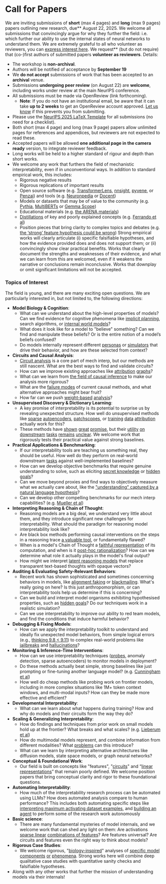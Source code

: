 # Call for Papers
We are inviting submissions of **short** (max 4 pages) and **long** (max 9 pages) papers outlining new research, due** August 22, 2025. We welcome all submissions that convincingly argue for why they further the field: i.e. which further our ability to use the internal states of neural networks to understand them. 
We are extremely grateful to all who volunteer as reviewers, you can [express interest here](https://www.google.com/url?q=https://docs.google.com/forms/d/e/1FAIpQLSdiw1SJllzoTz_nqzDTzTOGb9DV3W_truQyh-WvYj_QGIi7Mg/viewform?usp%3Ddialog&sa=D&source=editors&ust=1752278833679017&usg=AOvVaw1AMQE0SEDHhaKvXrExXn0m). We request** (but do not require) that (co-)first authors of submitted papers **volunteer as reviewers**. 
Details: 
* The workshop is **non-archival**.
* Authors will be notified of acceptance by **September 19**
* We **do not accept** submissions of work that has been accepted to an **archival** venue.
* Submissions **undergoing peer review** (on August 22) are **welcome**, including works under review at the main NeurIPS conference.
* All submissions must be made via OpenReview (link forthcoming).
  * **Note**: If you do not have an institutional email, be aware that it can take **up to 2 weeks** to get an OpenReview account approved. [Let us know](mailto:neurips2025@mechinterpworkshop.com) if this prevents you from submitting.
* Please use the [NeurIPS 2025 LaTeX Template](https://www.google.com/url?q=https://media.neurips.cc/Conferences/NeurIPS2025/Styles.zip&sa=D&source=editors&ust=1752278833680141&usg=AOvVaw25RaZ5sm7rX0NVpfhrc9OZ) for all submissions (no need for a checklist).
* Both short (max 4 page) and long (max 9 page) papers allow unlimited pages for references and appendices, but reviewers are not expected to read these.
* Accepted papers will be allowed **one additional page in the camera ready** version, to integrate reviewer feedback.
* Long works will be held to a higher standard of rigour and depth than short works.
* We welcome any work that furthers the field of mechanistic interpretability, even if in unconventional ways. In addition to standard empirical work, this includes:
  * Rigorous negative results
  * Rigorous replications of important results
  * Open source software (e.g. [TransformerLens](https://www.google.com/url?q=https://github.com/neelnanda-io/TransformerLens&sa=D&source=editors&ust=1752278833680916&usg=AOvVaw0own-rKlWP_uCjz3fmwPZT), [nnsight](https://www.google.com/url?q=https://github.com/ndif-team/nnsight&sa=D&source=editors&ust=1752278833680974&usg=AOvVaw3pCm1h5xjQngoKeM7bkanU), [pyvene](https://www.google.com/url?q=https://github.com/stanfordnlp/pyvene/tree/main/pyvene/models/mlp&sa=D&source=editors&ust=1752278833681041&usg=AOvVaw1j1wR0cLBrv1_OxFfZGFFg), or [Penzai](https://www.google.com/url?q=https://github.com/google-deepmind/penzai&sa=D&source=editors&ust=1752278833681109&usg=AOvVaw3fE7-u5c6UFgWBVdc-GGWd)) and tools (e.g. [Neuronpedia](https://www.google.com/url?q=http://neuronpedia.org&sa=D&source=editors&ust=1752278833681178&usg=AOvVaw2ka2l4wI64XOQFq-oAEyeM) or [Docent](https://www.google.com/url?q=https://transluce.org/introducing-docent&sa=D&source=editors&ust=1752278833681251&usg=AOvVaw279G28adXZckwehl4NgVqK))
  * Models or datasets that may be of value to the community (e.g. [Pythia](https://www.google.com/url?q=https://arxiv.org/abs/2304.01373&sa=D&source=editors&ust=1752278833681379&usg=AOvVaw0S77jBTerfw1iz0fwcrsQb), [MultiBERTs](https://www.google.com/url?q=https://arxiv.org/abs/2106.16163&sa=D&source=editors&ust=1752278833681435&usg=AOvVaw2zxsknaWQZmeoe62OLbifn) or [Gemma Scope](https://www.google.com/url?q=https://arxiv.org/abs/2408.05147&sa=D&source=editors&ust=1752278833681490&usg=AOvVaw3jHdIcRH0QxAvBJheWgj8b))
  * Educational materials (e.g. [the ARENA materials](https://www.google.com/url?q=https://arena3-chapter1-transformer-interp.streamlit.app/&sa=D&source=editors&ust=1752278833681614&usg=AOvVaw0R49wD2VMn9eiHUsxGhmgi))
  * [Distillations](https://www.google.com/url?q=https://distill.pub/2017/research-debt/&sa=D&source=editors&ust=1752278833681695&usg=AOvVaw3Z41eGcHxva30TszCCz-3b) of key and poorly explained concepts (e.g. [Ferrando et al](https://www.google.com/url?q=https://arxiv.org/abs/2405.00208&sa=D&source=editors&ust=1752278833681801&usg=AOvVaw0CW63KF9UNiZCHp7ICcXPv))
  * Position pieces that bring clarity to complex topics and debates (e.g. [the ‘strong’ feature hypothesis could be wrong](https://www.google.com/url?q=https://www.alignmentforum.org/posts/tojtPCCRpKLSHBdpn/the-strong-feature-hypothesis-could-be-wrong&sa=D&source=editors&ust=1752278833682010&usg=AOvVaw24AFbglpB2huVJ--CytFMm))
Strong empirical works will clearly articulate (i) specific falsifiable hypotheses, and how the evidence provided does and does not support them; or (ii) convincingly show clear practical benefits. Works that clearly document the strengths and weaknesses of their evidence, and what we can learn from this are welcomed, even if it weakens the narrative or conclusions remain inconclusive. Works that downplay or omit significant limitations will not be accepted. 
### Topics of Interest
The field is young, and there are many exciting open questions. We are particularly interested in, but not limited to, the following directions: 
* **Model Biology & Cognition**:
  * What can we understand about the high-level properties of models? Can we find evidence for cognitive phenomena like [implicit planning](https://www.google.com/url?q=https://transformer-circuits.pub/2025/attribution-graphs/biology.html%23dives-poems&sa=D&source=editors&ust=1752278833682935&usg=AOvVaw3DY73Ud7ExalNQ5x3uPCBl), search algorithms, or [internal world models](https://www.google.com/url?q=https://arxiv.org/abs/2210.13382&sa=D&source=editors&ust=1752278833683023&usg=AOvVaw1l9QAe4xbVvp_gOTUHpGd2)?
  * What does it look like for a model to "believe" something? Can we find and manipulate these beliefs? Or is the entire notion of a model’s beliefs confused?
  * Do models internally represent different [personas](https://www.google.com/url?q=https://arxiv.org/abs/2406.12094&sa=D&source=editors&ust=1752278833683276&usg=AOvVaw0A7I50-jjPxQTEIA91-QHm) or [simulators](https://www.google.com/url?q=https://www.nature.com/articles/s41586-023-06647-8&sa=D&source=editors&ust=1752278833683343&usg=AOvVaw36yN9TDIyiitpEpL7pbLWh) that drive their behavior, and how are these selected from context?
* **Circuits and Causal Analysis**:
  * [Circuit analysis](https://www.google.com/url?q=https://distill.pub/2020/circuits/zoom-in/&sa=D&source=editors&ust=1752278833683543&usg=AOvVaw2rlErM69eFGhvHiAw3SLDB) is a core part of mech interp, but our methods are still nascent. What are the best ways to find and validate circuits?
  * How can we improve existing approaches like [attribution](https://www.google.com/url?q=https://arxiv.org/abs/2406.11944&sa=D&source=editors&ust=1752278833683750&usg=AOvVaw2_3abs2N4GjbJz_t8wWlhX) [graphs](https://www.google.com/url?q=https://transformer-circuits.pub/2025/attribution-graphs/methods.html&sa=D&source=editors&ust=1752278833683819&usg=AOvVaw0Ycb2NX-EVuThwcT_CaFIB)?
  * What can we learn from [the field of causal inference](https://www.google.com/url?q=https://arxiv.org/abs/2407.04690&sa=D&source=editors&ust=1752278833683941&usg=AOvVaw2hT8JYcJcYQBZI-WX16XlI) to make our analysis more rigorous?
  * What are the [failure modes](https://www.google.com/url?q=https://arxiv.org/abs/2307.15771&sa=D&source=editors&ust=1752278833684121&usg=AOvVaw1M5PDXW-p-I37mwFqoO6ds) of current causal methods, and what alternative approaches might bear fruit?
  * How far can we push [weight-based](https://www.google.com/url?q=https://arxiv.org/abs/2301.05217&sa=D&source=editors&ust=1752278833684361&usg=AOvVaw04kLWn40hRQ6KYLAHjNT-V) [analysis](https://www.google.com/url?q=https://arxiv.org/abs/2410.08417&sa=D&source=editors&ust=1752278833684444&usg=AOvVaw2-9__MWUflVBW-ZZnHwrJz)?
* **Unsupervised Discovery & Dictionary Learning**:
  * A key promise of interpretability is its potential to surprise us by revealing unexpected structure. How well do unsupervised methods like [sparse](https://www.google.com/url?q=https://arxiv.org/abs/2103.15949&sa=D&source=editors&ust=1752278833684796&usg=AOvVaw1pUAg39QxhbJ30HFesxYk-) [autoencoders](https://www.google.com/url?q=https://transformer-circuits.pub/2023/monosemantic-features&sa=D&source=editors&ust=1752278833684875&usg=AOvVaw0lxPypwmIEmAs40NYo5Drx), [patch](https://www.google.com/url?q=https://arxiv.org/abs/2401.06102&sa=D&source=editors&ust=1752278833684926&usg=AOvVaw3ZwzS3bH9B_UM94QKwtsl4)[scopes](https://www.google.com/url?q=https://arxiv.org/abs/2403.10949v2&sa=D&source=editors&ust=1752278833684964&usg=AOvVaw15iuJE5hMfIubEIKI_0EUy), or [training](https://www.google.com/url?q=https://proceedings.mlr.press/v70/koh17a?ref%3Dhttps://githubhelp.com&sa=D&source=editors&ust=1752278833685041&usg=AOvVaw2zI5cs32DqQqwFlKtw_Dba) [data](https://www.google.com/url?q=https://arxiv.org/abs/2308.03296&sa=D&source=editors&ust=1752278833685091&usg=AOvVaw0-5wXg1Ht1yJjQlcRhpJbM) [attribution](https://www.google.com/url?q=https://arxiv.org/abs/2205.11482&sa=D&source=editors&ust=1752278833685148&usg=AOvVaw14pS3U0T8AMuXSTtWt46jJ) actually work for this?
  * These methods have [shown](https://www.google.com/url?q=https://transformer-circuits.pub/2024/scaling-monosemanticity/index.html&sa=D&source=editors&ust=1752278833685278&usg=AOvVaw2E4XRjnLKt7KXk7SHhcpFX) [great](https://www.google.com/url?q=https://transformer-circuits.pub/2025/attribution-graphs/biology.html&sa=D&source=editors&ust=1752278833685346&usg=AOvVaw1_YSIeB3FSPd56a60Ev4jT) [promise](https://www.google.com/url?q=https://arxiv.org/abs/2503.10965&sa=D&source=editors&ust=1752278833685396&usg=AOvVaw2QpSs-T6W-m2mna71DwbAd), but their [utility](https://www.google.com/url?q=https://arxiv.org/abs/2502.16681&sa=D&source=editors&ust=1752278833685454&usg=AOvVaw0w-RVuDzk5uZEnxjfxYpHg) [on](https://www.google.com/url?q=https://www.tilderesearch.com/blog/sieve&sa=D&source=editors&ust=1752278833685505&usg=AOvVaw1eVkptRxyO_K_hyiSp90el) [downstream](https://www.google.com/url?q=https://arxiv.org/abs/2501.17148&sa=D&source=editors&ust=1752278833685558&usg=AOvVaw15LPVWKyU6QUV7LXZWW2gF) [tasks](https://www.google.com/url?q=https://transformer-circuits.pub/2024/features-as-classifiers/index.html&sa=D&source=editors&ust=1752278833685626&usg=AOvVaw0z1Nf2USA02kzH8jt5EeWr) [remains](https://www.google.com/url?q=https://arxiv.org/abs/2502.04382&sa=D&source=editors&ust=1752278833685676&usg=AOvVaw1Xsqho7cF87hLY_ZizXfXW) [unclear](https://www.google.com/url?q=https://www.alignmentforum.org/posts/4uXCAJNuPKtKBsi28/negative-results-for-saes-on-downstream-tasks&sa=D&source=editors&ust=1752278833685763&usg=AOvVaw0vC86ZPBX7Tg3MoQF8mXAu). We welcome work that rigorously tests their practical value against strong baselines.
* **Practical Applications & Benchmarking**:
  * If our interpretability tools are teaching us something real, they should be useful. How well do they perform on real-world downstream [tasks](https://www.google.com/url?q=https://www.lesswrong.com/posts/wGRnzCFcowRCrpX4Y/downstream-applications-as-validation-of-interpretability&sa=D&source=editors&ust=1752278833686135&usg=AOvVaw09oCqTUxgjHeGqM8aTFCrY) against well-implemented baselines?
  * How can we develop objective benchmarks that require genuine understanding to solve, such as eliciting [secret knowledge](https://www.google.com/url?q=https://arxiv.org/abs/2505.14352&sa=D&source=editors&ust=1752278833686333&usg=AOvVaw0TYoTrOTVvcZYpU4rNBF-F) or [hidden goals](https://www.google.com/url?q=https://arxiv.org/abs/2503.10965&sa=D&source=editors&ust=1752278833686405&usg=AOvVaw0EurN7nMMvU2HI6ZNKk-7w)?
  * Can we move beyond proxies and find ways to objectively measure what we actually care about, like the ["understanding" captured by a natural language hypothesis](https://www.google.com/url?q=https://arxiv.org/abs/2502.04382&sa=D&source=editors&ust=1752278833686700&usg=AOvVaw0ZqPRcMebNB7BS978dW0QE)?
  * Can we develop other compelling benchmarks for our mech interp capabilities? (e.g. [Mueller et al](https://www.google.com/url?q=https://arxiv.org/abs/2504.13151&sa=D&source=editors&ust=1752278833686892&usg=AOvVaw0oRicuKxf48NuhsH1YCm97))
* **Interpreting Reasoning & Chain of Thought**:
  * Reasoning models are a big deal, we understand very little about them, and they introduce significant new challenges for interpretability. What should the paradigm for reasoning model interpretability look like?
  * Are black box methods performing causal interventions on the steps in a reasoning trace [a valuable tool](https://www.google.com/url?q=https://arxiv.org/abs/2506.19143&sa=D&source=editors&ust=1752278833687602&usg=AOvVaw1EZ-0ggZ4rhE79CWm5DrY3), or fundamentally flawed?
  * When is a model's Chain of Thought a [faithful representation](https://www.google.com/url?q=https://arxiv.org/abs/2305.04388&sa=D&source=editors&ust=1752278833687894&usg=AOvVaw192-GZfYapmS-jrHyGbHwO) of its computation, and when is it [post-hoc rationalization](https://www.google.com/url?q=https://arxiv.org/abs/2503.08679&sa=D&source=editors&ust=1752278833688054&usg=AOvVaw1gE9xzV4W0A7nxVAyvodGd)? How can we determine what role it actually plays in the model's final output?
  * How might we interpret [latent reasoning models](https://www.google.com/url?q=https://arxiv.org/abs/2412.06769&sa=D&source=editors&ust=1752278833688350&usg=AOvVaw2OoEfB-gR-rg9Mp61KlJJk) that replace transparent text-based thoughts with opaque vectors?
* **Auditing & Evaluating Safety-Relevant Behaviors**:
  * Recent work has shown sophisticated and sometimes concerning behaviors in models, like [alignment faking](https://www.google.com/url?q=https://arxiv.org/abs/2412.14093&sa=D&source=editors&ust=1752278833688864&usg=AOvVaw159j5sFZz6gr2-m4SkLuc7) or [blackmailing](https://www.google.com/url?q=https://www.anthropic.com/research/agentic-misalignment&sa=D&source=editors&ust=1752278833688984&usg=AOvVaw34ER9WQni-DHqxno7kX9C5). What's really going on here? Is this just anthropomorphism, or can interpretability tools help us determine if this is concerning?
  * Can we build and interpret model organisms exhibiting hypothesised properties, such as [hidden goals](https://www.google.com/url?q=https://arxiv.org/abs/2503.10965&sa=D&source=editors&ust=1752278833689432&usg=AOvVaw2ApEtO-ZeeqLG5_XhX6FeW)? Do our techniques work in a realistic simulation?
  * Can we use interpretability to improve our ability to red team models, and find the conditions that induce harmful behavior?
* **Debugging & Fixing Models**:
  * How can we apply the interpretability toolkit to understand and ideally fix unexpected model behaviors, from simple logical errors (e.g., [thinking 9.8 < 9.11](https://www.google.com/url?q=https://transluce.org/observability-interface&sa=D&source=editors&ust=1752278833690247&usg=AOvVaw0ORotxJ6gIkgjiHkJ6TXVM)) to complex real-world problems like [jailbreaks](https://www.google.com/url?q=https://transformer-circuits.pub/2025/attribution-graphs/biology.html%23dives-jailbreak&sa=D&source=editors&ust=1752278833690433&usg=AOvVaw3F5yxcJLlkRTWLuxG8EWpz) and [hallucinations](https://www.google.com/url?q=https://arxiv.org/abs/2411.14257&sa=D&source=editors&ust=1752278833690538&usg=AOvVaw38-3xxvg3LPr_8fUbg6l6y)?
* **Monitoring & Inference-Time Interventions**:
  * How can we use interpretability techniques ([probes](https://www.google.com/url?q=https://arxiv.org/abs/2102.12452&sa=D&source=editors&ust=1752278833690874&usg=AOvVaw1HvmpXEgdEJDnj8DYQeV2R), anomaly detection, sparse autoencoders) to monitor models in deployment?
  * Do these methods actually beat simple, strong baselines like just prompting or fine-tuning another language model? (e.g. [Cunningham et al](https://www.google.com/url?q=https://alignment.anthropic.com/2025/cheap-monitors/&sa=D&source=editors&ust=1752278833691304&usg=AOvVaw3PmfmPHjQKv5-_qSKNbKn2))
  * How well do cheap methods like probing work on frontier models, including in more complex situations like 1M+ token context windows, and multi-modal inputs? How can they be made more effective and efficient?
* **Developmental Interpretability**:
  * What can we learn about what happens during training? How and why do models and their circuits form the way they do?
* **Scaling & Generalizing Interpretability**:
  * How do findings and techniques from prior work on small models hold up at the frontier? What breaks and what scales? (e.g. [Lieberum et al](https://www.google.com/url?q=https://arxiv.org/abs/2307.09458&sa=D&source=editors&ust=1752278833692428&usg=AOvVaw38at3PzujrofR2E2QIp7fl))
  * How do multimodal models represent, and combine information from different modalities? What [problems](https://www.google.com/url?q=https://openreview.net/pdf?id%3DVUhRdZp8ke&sa=D&source=editors&ust=1752278833692711&usg=AOvVaw3Des6YS0uvjXgiF6M77Zdt) can this introduce?
  * What can we learn by interpreting alternative architectures like diffusion models, state space models, or graph neural networks?
* **Conceptual & Foundational Work**:
  * Our field is built on concepts like "features", "[circuits](https://www.google.com/url?q=https://distill.pub/2020/circuits/zoom-in/&sa=D&source=editors&ust=1752278833693284&usg=AOvVaw1OihnfraWLx-8YBwE4nhz9)" and “[linear representations](https://www.google.com/url?q=https://transformer-circuits.pub/2024/july-update/index.html%23linear-representations&sa=D&source=editors&ust=1752278833693489&usg=AOvVaw2lUWAZrDnhgn9gRXgN1F8a)” that remain poorly defined. We welcome position papers that bring conceptual clarity and rigor to these foundational questions.
* **Automating Interpretability**:
  * How much of the interpretability research process can be automated using LLMs? How does automated analysis compare to human performance? This includes both automating specific steps like [interpreting maximum activating dataset examples](https://www.google.com/url?q=https://openaipublic.blob.core.windows.net/neuron-explainer/paper/index.html&sa=D&source=editors&ust=1752278833694317&usg=AOvVaw0sDy_buSvOpgvz-vqAHKL8), and [building an agent](https://www.google.com/url?q=https://arxiv.org/abs/2404.14394&sa=D&source=editors&ust=1752278833694453&usg=AOvVaw3BWeoHnHqU2Ak2thA6j3G_) to perform some of the research work autonomously
* **Basic science**:
  * There are many fundamental mysteries of model internals, and we welcome work that can shed any light on them: Are activations [sparse linear](https://www.google.com/url?q=https://arxiv.org/abs/1601.03764&sa=D&source=editors&ust=1752278833694991&usg=AOvVaw2OptCy8A7IwwI4xFM9ta5i) [combinations of features](https://www.google.com/url?q=https://transformer-circuits.pub/2022/toy_model/index.html&sa=D&source=editors&ust=1752278833695137&usg=AOvVaw14j9scQCNdeO4uWgYQp5CP)? Are features universal? Are circuits and features even the right way to think about models?
* **Rigorous Case Studies**:
  * We welcome rigorous, "[biology-inspired](https://www.google.com/url?q=https://distill.pub/2020/circuits/curve-circuits/&sa=D&source=editors&ust=1752278833695591&usg=AOvVaw2G-tyO4FU4_5WR6P0eObKZ)" analyses of [specific model](https://www.google.com/url?q=https://arxiv.org/abs/2310.04625&sa=D&source=editors&ust=1752278833695705&usg=AOvVaw34PEESjhBLEC2k8LurpDTi) [components](https://www.google.com/url?q=https://transformer-circuits.pub/2024/scaling-monosemanticity/index.html&sa=D&source=editors&ust=1752278833695836&usg=AOvVaw0fnAr1kIzAZaiZejG_zy-4) [or](https://www.google.com/url?q=https://arxiv.org/abs/2305.01610&sa=D&source=editors&ust=1752278833695920&usg=AOvVaw3tJ2TXkl4XIHNPmh3nkGBK) [phenomena](https://www.google.com/url?q=https://arxiv.org/abs/2306.09346&sa=D&source=editors&ust=1752278833696016&usg=AOvVaw2gzyMSniT8Nv6lqZKq-mwt). Strong works here will combine deep qualitative case studies with quantitative sanity checks and falsifiable hypotheses.
* Along with any other works that further the mission of understanding models via their internals!